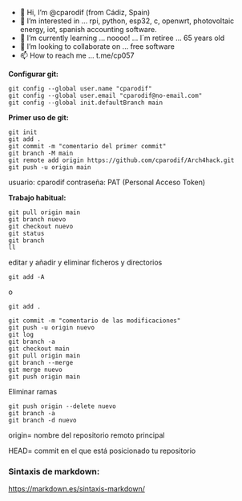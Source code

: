 - 👋 Hi, I’m @cparodif (from Cádiz, Spain)
- 👀 I’m interested in ... rpi, python, esp32, c, openwrt, photovoltaic energy, iot, spanish accounting software.
- 🌱 I’m currently learning ... noooo! ... I´m retiree ... 65 years old
- 💞️ I’m looking to collaborate on ... free software
- 📫 How to reach me ... t.me/cp057

<!---
cparodif/cparodif is a ✨ special ✨ repository because its `README.md` (this file) appears on your GitHub profile.
You can click the Preview link to take a look at your changes.
--->
**Configurar git:**
```
git config --global user.name "cparodif" 
git config --global user.email "cparodif@no-email.com"     
git config --global init.defaultBranch main
```
**Primer uso de git:**
```
git init
git add .
git commit -m "comentario del primer commit"
git branch -M main
git remote add origin https://github.com/cparodif/Arch4hack.git
git push -u origin main
```
usuario: cparodif
contraseña: PAT (Personal Acceso Token) 

**Trabajo habitual:**
```
git pull origin main
git branch nuevo
git checkout nuevo
git status
git branch
ll
```
editar y añadir y eliminar ficheros y directorios
```
git add -A
```
o
```
git add .
```

```
git commit -m "comentario de las modificaciones"
git push -u origin nuevo
git log
git branch -a
git checkout main
git pull origin main
git branch --merge
git merge nuevo
git push origin main
```
Eliminar ramas
```
git push origin --delete nuevo
git branch -a
git branch -d nuevo
```

origin= nombre del repositorio remoto principal

HEAD= commit en el que está posicionado tu repositorio





### Sintaxis de markdown: 
https://markdown.es/sintaxis-markdown/


